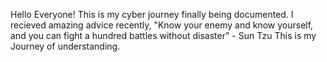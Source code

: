 Hello Everyone! This is my cyber journey finally being documented. I recieved amazing advice recently, "Know your enemy and know yourself, and you can fight a hundred battles without disaster" - Sun Tzu
This is my Journey of understanding.
